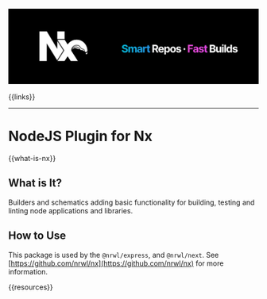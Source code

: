 <p align="center"><img src="https://raw.githubusercontent.com/nrwl/nx/master/images/nx.png" width="600"></p>

{{links}}

<hr>

# NodeJS Plugin for Nx

{{what-is-nx}}

## What is It?

Builders and schematics adding basic functionality for building, testing and linting node applications and libraries.

## How to Use

This package is used by the `@nrwl/express`, and `@nrwl/next`. See [https://github.com/nrwl/nx](https://github.com/nrwl/nx) for more information.

{{resources}}
